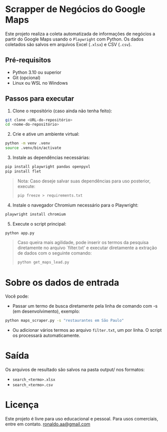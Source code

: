 # Scrapper de Negócios do Google Maps

Este projeto realiza a coleta automatizada de informações de negócios a partir do Google Maps usando o `Playwright` com Python. Os dados coletados são salvos em arquivos Excel (`.xlsx`) e CSV (`.csv`).

## Pré-requisitos

- Python 3.10 ou superior
- Git (opcional)
- Linux ou WSL no Windows

## Passos para executar

1. Clone o repositório (caso ainda não tenha feito):

```bash
git clone <URL-do-repositório>
cd <nome-do-repositório>
```

2. Crie e ative um ambiente virtual:
```bash
python -m venv .venv
source .venv/bin/activate
```

3. Instale as dependências necessárias:
```bash
pip install playwright pandas openpyxl
pip install flet
```
> Nota: Caso deseje salvar suas dependências para uso posterior, execute:
> ```bash
> pip freeze > requirements.txt
> ```

4. Instale o navegador Chromium necessário para o Playwright:
```bash
playwright install chromium
```
5. Execute o script principal:
```bash
python app.py
```

> Caso queira mais agilidade, pode inserir os termos da pesquisa diretamente no arquivo `filter.txt' e executar diretamente a extração de dados com o seguinte comando:
> ```bash
> python get_maps_lead.py
> ```

# Sobre os dados de entrada
Você pode:
- Passar um termo de busca diretamente pela linha de comando com -s (em desenvolvimento), exemplo:

```bash
python maps_scraper.py -s "restaurantes em São Paulo"
```
- Ou adicionar vários termos ao arquivo `filter.txt`, um por linha. O script os processará automaticamente.

# Saída
Os arquivos de resultado são salvos na pasta output/ nos formatos:

- `search_<termo>.xlsx`
- `search_<termo>.csv`

# Licença
Este projeto é livre para uso educacional e pessoal. Para usos comerciais, entre em contato. [ronaldo.aa@gmail.com](ronaldo.aa@gmail.com)